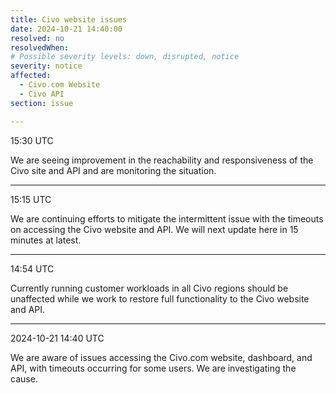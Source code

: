 ```yaml
---
title: Civo website issues
date: 2024-10-21 14:40:00
resolved: no
resolvedWhen:
# Possible severity levels: down, disrupted, notice
severity: notice
affected:
  - Civo.com Website
  - Civo API
section: issue

---
```


15:30 UTC

We are seeing improvement in the reachability and responsiveness of the Civo site and API and are monitoring the situation.

---

15:15 UTC

We are continuing efforts to mitigate the intermittent issue with the timeouts on accessing the Civo website and API. We will next update here in 15 minutes at latest.

---

14:54 UTC

Currently running customer workloads in all Civo regions should be unaffected while we work to restore full functionality to the Civo website and API.

---

2024-10-21 14:40 UTC

We are aware of issues accessing the Civo.com website, dashboard, and API, with timeouts occurring for some users. We are investigating the cause.
